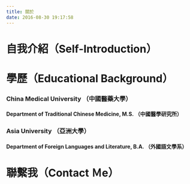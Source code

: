 ```yaml
---
title: 關於
date: 2016-08-30 19:17:58
---
```


# 自我介紹（Self-Introduction）

##

# 學歷（Educational Background）
### China Medical University （中國醫藥大學）
#### Department of Traditional Chinese Medicine, M.S. （中國醫學研究所）
### Asia University （亞洲大學）
#### Department of Foreign Languages and Literature, B.A. （外國語文學系）

# 聯繫我（Contact Ｍe）
##
